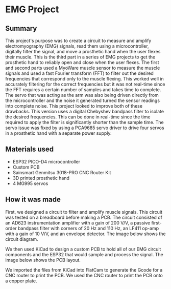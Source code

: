 # EMG Project

## Summary

This project's purpose was to create a circuit to measure and amplify electromyography (EMG) signals, read them using a microcontroller, digitally filter the signal, and move a prosthetic hand when the user flexes their muscle. This is the third part in a series of EMG projects to get the prosthetic hand to reliably open and close when the user flexes. The first and second parts used a MyoWare muscle sensor to measure the muscle signals and used a fast Fourier transform (FFT) to filter out the desired frequencies that correspond only to the muscle flexing. This worked well in accurately filtering for the correct frequencies but it was not real-time since the FFT requires a certain number of samples and takes time to complete. The servo that was acting as the arm was also being driven directly from the microcontroller and the noise it generated turned the sensor readings into complete noise. This project looked to improve both of these drawbacks. This version uses a digital Chebyshev bandpass filter to isolate the desired frequencies. This can be done in real-time since the time required to apply the filter is significantly shorter than the sample time. The servo issue was fixed by using a PCA9685 servo driver to drive four servos in a prosthetic hand with a separate power supply.

## Materials used

- ESP32 PICO-D4 microcontroller
- Custom PCB
- Sainsmart Genmitsu 3018-PRO CNC Router Kit
- 3D printed prosthetic hand
- 4 MG995 servos

## How it was made

First, we designed a circuit to filter and amplify muscle signals. This circuit was tested on a breadboard before making a PCB. The circuit consisted of an AD623 instrumentation amplifier with a gain of 200 V/V, a passive first-order bandpass filter with corners of 20 Hz and 110 Hz, an LF411 op-amp with a gain of 10 V/V, and an envelope detector. The image below shows the circuit diagram.



We then used KiCad to design a custom PCB to hold all of our EMG circuit components and the ESP32 that would sample and process the signal. The image below shows the PCB layout.



We imported the files from KiCad into FlatCam to generate the Gcode for a CNC router to print the PCB. We used the CNC router to print the PCB onto a copper plate. 
